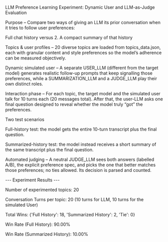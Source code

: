 LLM Preference Learning Experiment: Dynamic User and LLM-as-Judge Evaluation

Purpose – Compare two ways of giving an LLM its prior conversation when it tries to follow user preferences:

Full chat history versus 2. A compact summary of that history 

Topics & user profiles – 20 diverse topics are loaded from topics_data.json, each with granular content and style preferences so the model’s adherence can be measured objectively.

Dynamic simulated user – A separate USER_LLM (different from the target model) generates realistic follow-up prompts that keep signalling those preferences, while a SUMMARIZATION_LLM and a JUDGE_LLM play their own distinct roles.

Interaction phase – For each topic, the target model and the simulated user talk for 10 turns each (20 messages total). After that, the user-LLM asks one final question designed to reveal whether the model truly “got” the preferences.

Two test scenarios

Full-history test: the model gets the entire 10-turn transcript plus the final question.

Summarized-history test: the model instead receives a short summary of the same transcript plus the final question.

Automated judging – A neutral JUDGE_LLM sees both answers (labelled A/B), the explicit preference spec, and picks the one that better matches those preferences; no ties allowed. Its decision is parsed and counted.


--- Experiment Results ---

Number of experimented topics: 20

Conversation Turns per topic: 20 (10 turns for LLM, 10 turns for the simulated User)

Total Wins: {'Full History': 18, 'Summarized History': 2, 'Tie': 0}

Win Rate (Full History): 90.00%

Win Rate (Summarized History): 10.00%


